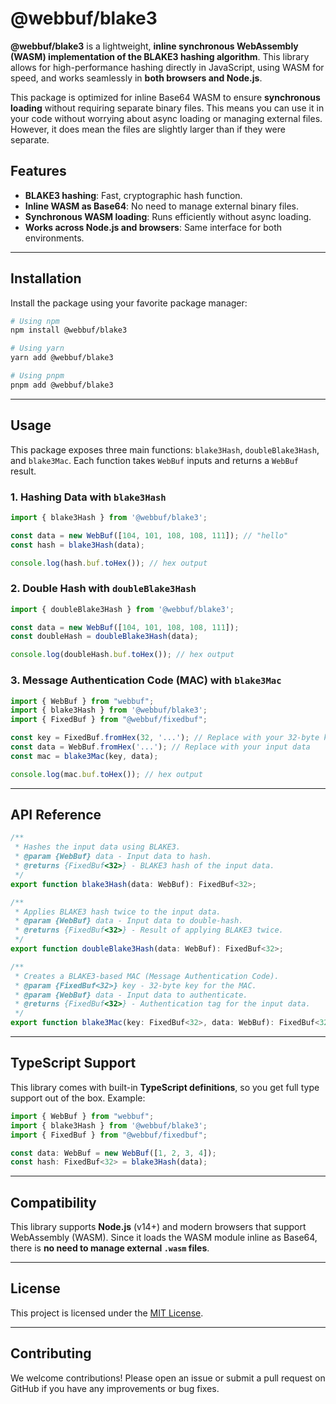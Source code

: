 # @webbuf/blake3

**@webbuf/blake3** is a lightweight, **inline synchronous WebAssembly
(WASM) implementation of the BLAKE3 hashing algorithm**. This library allows
for high-performance hashing directly in JavaScript, using WASM for speed, and
works seamlessly in **both browsers and Node.js**. 

This package is optimized for inline Base64 WASM to ensure **synchronous
loading** without requiring separate binary files. This means you can use it in
your code without worrying about async loading or managing external files.
However, it does mean the files are slightly larger than if they were separate.

## Features

- **BLAKE3 hashing**: Fast, cryptographic hash function.
- **Inline WASM as Base64**: No need to manage external binary files.
- **Synchronous WASM loading**: Runs efficiently without async loading.
- **Works across Node.js and browsers**: Same interface for both environments.

---

## Installation

Install the package using your favorite package manager:

```bash
# Using npm
npm install @webbuf/blake3

# Using yarn
yarn add @webbuf/blake3

# Using pnpm
pnpm add @webbuf/blake3
```

---

## Usage

This package exposes three main functions: `blake3Hash`, `doubleBlake3Hash`,
and `blake3Mac`. Each function takes `WebBuf` inputs and returns a
`WebBuf` result.

### 1. **Hashing Data with `blake3Hash`**

```javascript
import { blake3Hash } from '@webbuf/blake3';

const data = new WebBuf([104, 101, 108, 108, 111]); // "hello"
const hash = blake3Hash(data);

console.log(hash.buf.toHex()); // hex output
```

### 2. **Double Hash with `doubleBlake3Hash`**

```javascript
import { doubleBlake3Hash } from '@webbuf/blake3';

const data = new WebBuf([104, 101, 108, 108, 111]);
const doubleHash = doubleBlake3Hash(data);

console.log(doubleHash.buf.toHex()); // hex output
```

### 3. **Message Authentication Code (MAC) with `blake3Mac`**

```javascript
import { WebBuf } from "webbuf";
import { blake3Hash } from '@webbuf/blake3';
import { FixedBuf } from "@webbuf/fixedbuf";

const key = FixedBuf.fromHex(32, '...'); // Replace with your 32-byte key
const data = WebBuf.fromHex('...'); // Replace with your input data
const mac = blake3Mac(key, data);

console.log(mac.buf.toHex()); // hex output
```

---

## API Reference

```typescript
/**
 * Hashes the input data using BLAKE3.
 * @param {WebBuf} data - Input data to hash.
 * @returns {FixedBuf<32>} - BLAKE3 hash of the input data.
 */
export function blake3Hash(data: WebBuf): FixedBuf<32>;

/**
 * Applies BLAKE3 hash twice to the input data.
 * @param {WebBuf} data - Input data to double-hash.
 * @returns {FixedBuf<32>} - Result of applying BLAKE3 twice.
 */
export function doubleBlake3Hash(data: WebBuf): FixedBuf<32>;

/**
 * Creates a BLAKE3-based MAC (Message Authentication Code).
 * @param {FixedBuf<32>} key - 32-byte key for the MAC.
 * @param {WebBuf} data - Input data to authenticate.
 * @returns {FixedBuf<32>} - Authentication tag for the input data.
 */
export function blake3Mac(key: FixedBuf<32>, data: WebBuf): FixedBuf<32>;
```

---

## TypeScript Support

This library comes with built-in **TypeScript definitions**, so you get full
type support out of the box. Example:

```typescript
import { WebBuf } from "webbuf";
import { blake3Hash } from '@webbuf/blake3';
import { FixedBuf } from "@webbuf/fixedbuf";

const data: WebBuf = new WebBuf([1, 2, 3, 4]);
const hash: FixedBuf<32> = blake3Hash(data);
```

---

## Compatibility

This library supports **Node.js** (v14+) and modern browsers that support
WebAssembly (WASM). Since it loads the WASM module inline as Base64, there is
**no need to manage external `.wasm` files**.

---

## License

This project is licensed under the [MIT License](./LICENSE).

---

## Contributing

We welcome contributions! Please open an issue or submit a pull request on
GitHub if you have any improvements or bug fixes.
```
